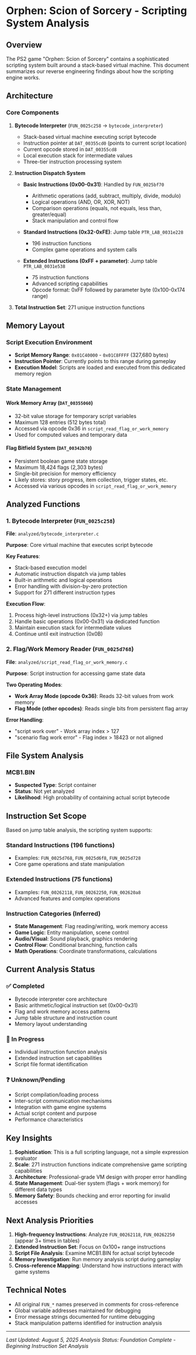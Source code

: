 # Orphen: Scion of Sorcery - Scripting System Analysis

## Overview

The PS2 game "Orphen: Scion of Sorcery" contains a sophisticated scripting system built around a stack-based virtual machine. This document summarizes our reverse engineering findings about how the scripting engine works.

## Architecture

### Core Components

1. **Bytecode Interpreter** (`FUN_0025c258` → `bytecode_interpreter`)

   - Stack-based virtual machine executing script bytecode
   - Instruction pointer at `DAT_00355cd0` (points to current script location)
   - Current opcode stored in `DAT_00355cd8`
   - Local execution stack for intermediate values
   - Three-tier instruction processing system

2. **Instruction Dispatch System**

   - **Basic Instructions (0x00-0x31)**: Handled by `FUN_0025bf70`

     - Arithmetic operations (add, subtract, multiply, divide, modulo)
     - Logical operations (AND, OR, XOR, NOT)
     - Comparison operations (equals, not equals, less than, greater/equal)
     - Stack manipulation and control flow

   - **Standard Instructions (0x32-0xFE)**: Jump table `PTR_LAB_0031e228`

     - 196 instruction functions
     - Complex game operations and system calls

   - **Extended Instructions (0xFF + parameter)**: Jump table `PTR_LAB_0031e538`
     - 75 instruction functions
     - Advanced scripting capabilities
     - Opcode format: 0xFF followed by parameter byte (0x100-0x174 range)

3. **Total Instruction Set**: 271 unique instruction functions

## Memory Layout

### Script Execution Environment

- **Script Memory Range**: `0x01C40000` - `0x01C8FFFF` (327,680 bytes)
- **Instruction Pointer**: Currently points to this range during gameplay
- **Execution Model**: Scripts are loaded and executed from this dedicated memory region

### State Management

#### Work Memory Array (`DAT_00355060`)

- 32-bit value storage for temporary script variables
- Maximum 128 entries (512 bytes total)
- Accessed via opcode 0x36 in `script_read_flag_or_work_memory`
- Used for computed values and temporary data

#### Flag Bitfield System (`DAT_00342b70`)

- Persistent boolean game state storage
- Maximum 18,424 flags (2,303 bytes)
- Single-bit precision for memory efficiency
- Likely stores: story progress, item collection, trigger states, etc.
- Accessed via various opcodes in `script_read_flag_or_work_memory`

## Analyzed Functions

### 1. Bytecode Interpreter (`FUN_0025c258`)

**File**: `analyzed/bytecode_interpreter.c`

**Purpose**: Core virtual machine that executes script bytecode

**Key Features**:

- Stack-based execution model
- Automatic instruction dispatch via jump tables
- Built-in arithmetic and logical operations
- Error handling with division-by-zero protection
- Support for 271 different instruction types

**Execution Flow**:

1. Process high-level instructions (0x32+) via jump tables
2. Handle basic operations (0x00-0x31) via dedicated function
3. Maintain execution stack for intermediate values
4. Continue until exit instruction (0x0B)

### 2. Flag/Work Memory Reader (`FUN_0025d768`)

**File**: `analyzed/script_read_flag_or_work_memory.c`

**Purpose**: Script instruction for accessing game state data

**Two Operating Modes**:

- **Work Array Mode (opcode 0x36)**: Reads 32-bit values from work memory
- **Flag Mode (other opcodes)**: Reads single bits from persistent flag array

**Error Handling**:

- "script work over" - Work array index > 127
- "scenario flag work error" - Flag index > 18423 or not aligned

## File System Analysis

### MCB1.BIN

- **Suspected Type**: Script container
- **Status**: Not yet analyzed
- **Likelihood**: High probability of containing actual script bytecode

## Instruction Set Scope

Based on jump table analysis, the scripting system supports:

### Standard Instructions (196 functions)

- Examples: `FUN_0025d768`, `FUN_0025d6f8`, `FUN_0025d728`
- Core game operations and state manipulation

### Extended Instructions (75 functions)

- Examples: `FUN_00262118`, `FUN_00262250`, `FUN_002620a8`
- Advanced features and complex operations

### Instruction Categories (Inferred)

- **State Management**: Flag reading/writing, work memory access
- **Game Logic**: Entity manipulation, scene control
- **Audio/Visual**: Sound playback, graphics rendering
- **Control Flow**: Conditional branching, function calls
- **Math Operations**: Coordinate transformations, calculations

## Current Analysis Status

### ✅ Completed

- Bytecode interpreter core architecture
- Basic arithmetic/logical instruction set (0x00-0x31)
- Flag and work memory access patterns
- Jump table structure and instruction count
- Memory layout understanding

### 🔄 In Progress

- Individual instruction function analysis
- Extended instruction set capabilities
- Script file format identification

### ❓ Unknown/Pending

- Script compilation/loading process
- Inter-script communication mechanisms
- Integration with game engine systems
- Actual script content and purpose
- Performance characteristics

## Key Insights

1. **Sophistication**: This is a full scripting language, not a simple expression evaluator
2. **Scale**: 271 instruction functions indicate comprehensive game scripting capabilities
3. **Architecture**: Professional-grade VM design with proper error handling
4. **State Management**: Dual-tier system (flags + work memory) for different data types
5. **Memory Safety**: Bounds checking and error reporting for invalid accesses

## Next Analysis Priorities

1. **High-frequency Instructions**: Analyze `FUN_00262118`, `FUN_00262250` (appear 3+ times in tables)
2. **Extended Instruction Set**: Focus on 0x100+ range instructions
3. **Script File Analysis**: Examine MCB1.BIN for actual script bytecode
4. **Memory Investigation**: Run memory analysis script during gameplay
5. **Cross-reference Mapping**: Understand how instructions interact with game systems

## Technical Notes

- All original `FUN_*` names preserved in comments for cross-reference
- Global variable addresses maintained for debugging
- Error message strings documented for runtime debugging
- Stack manipulation patterns identified for instruction analysis

---

_Last Updated: August 5, 2025_
_Analysis Status: Foundation Complete - Beginning Instruction Set Analysis_
